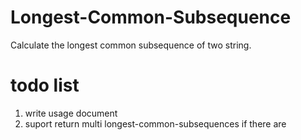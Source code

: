 Longest-Common-Subsequence
==========================

Calculate the longest common subsequence of two string.



todo list
==========================
1. write usage document
2. suport return multi longest-common-subsequences if there are
